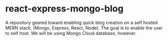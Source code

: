 # react-express-mongo-blog
A repository geared toward enabling quick blog creation on a self hosted MERN stack. (Mongo, Express, React, Node). The goal is to enable the user to self host. We will be using Mongo Cloud database, however.
